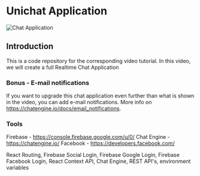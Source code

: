 # Unichat Application

![Chat Application](https://i.ibb.co/GJwyy9m/Bv9-Js3-QLOLY-HD.jpg)

## Introduction

This is a code repository for the corresponding video tutorial. In this video, we will create a full Realtime Chat Application

### Bonus - E-mail notifications

If you want to upgrade this chat application even further than what is shown in the video, you can add e-mail notifications. More info on https://chatengine.io/docs/email_notifications.

### Tools

Firebase - https://console.firebase.google.com/u/0/
Chat Engine - https://chatengine.io/
Facebook - https://developers.facebook.com/

React Routing, Firebase Social Login, Firebase Google Login, Firebase Facebook Login, React Context API, Chat Engine, REST API's, environment variables
